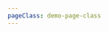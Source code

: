 ```yaml
---
pageClass: demo-page-class
---
```


<!-- markdownlint-disable MD033 -->

<client-only>

<demo-validate />

</client-only>
